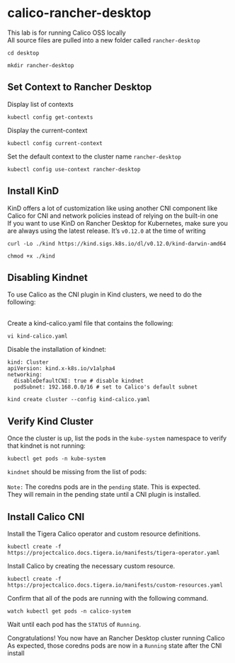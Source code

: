 # calico-rancher-desktop
This lab is for running Calico OSS locally <br/>
All source files are pulled into a new folder called ```rancher-desktop```

```
cd desktop
```

```
mkdir rancher-desktop
```

## Set Context to Rancher Desktop

Display list of contexts
```
kubectl config get-contexts                         
```

Display the current-context
```
kubectl config current-context                     
```

Set the default context to the cluster name ```rancher-desktop```
```
kubectl config use-context rancher-desktop    
```

## Install KinD

KinD offers a lot of customization like using another CNI component like Calico for CNI and network policies instead of relying on the built-in one <br/>
If you want to use KinD on Rancher Desktop for Kubernetes, make sure you are always using the latest release. It’s ```v0.12.0``` at the time of writing

```
curl -Lo ./kind https://kind.sigs.k8s.io/dl/v0.12.0/kind-darwin-amd64
```

```
chmod +x ./kind
```

## Disabling Kindnet
To use Calico as the CNI plugin in Kind clusters, we need to do the following:<br/>
<br/>

Create a kind-calico.yaml file that contains the following:

```
vi kind-calico.yaml
```

Disable the installation of kindnet:

```
kind: Cluster
apiVersion: kind.x-k8s.io/v1alpha4
networking:
  disableDefaultCNI: true # disable kindnet
  podSubnet: 192.168.0.0/16 # set to Calico's default subnet
```

```  
kind create cluster --config kind-calico.yaml
```

## Verify Kind Cluster
Once the cluster is up, list the pods in the ```kube-system``` namespace to verify that kindnet is not running:

```
kubectl get pods -n kube-system
```

```kindnet``` should be missing from the list of pods: <br/>
<br/>
```Note:``` The coredns pods are in the ```pending``` state. This is expected. <br/>
They will remain in the pending state until a CNI plugin is installed.

## Install Calico CNI
Install the Tigera Calico operator and custom resource definitions.
```
kubectl create -f https://projectcalico.docs.tigera.io/manifests/tigera-operator.yaml
```

Install Calico by creating the necessary custom resource.
```
kubectl create -f https://projectcalico.docs.tigera.io/manifests/custom-resources.yaml
```

Confirm that all of the pods are running with the following command.
```
watch kubectl get pods -n calico-system
```
Wait until each pod has the ```STATUS``` of ```Running```.

Congratulations! You now have an Rancher Desktop cluster running Calico
As expected, those coredns pods are now in a ```Running``` state after the CNI install

